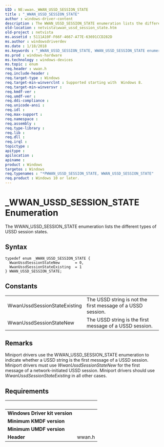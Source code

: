 ```yaml
---
UID : NE:wwan._WWAN_USSD_SESSION_STATE
title : "_WWAN_USSD_SESSION_STATE"
author : windows-driver-content
description : The WWAN_USSD_SESSION_STATE enumeration lists the different types of USSD session states.
old-location : netvista\wwan_ussd_session_state.htm
old-project : netvista
ms.assetid : 5111A10F-F66F-4667-A77E-63691CCD282D
ms.author : windowsdriverdev
ms.date : 1/18/2018
ms.keywords : "_WWAN_USSD_SESSION_STATE, WWAN_USSD_SESSION_STATE enumeration [Network Drivers Starting with Windows Vista], wwan/WWAN_USSD_SESSION_STATE, WwanUssdSessionStateNew, netvista.wwan_ussd_session_state, wwan/WwanUssdSessionStateExisting, WWAN_USSD_SESSION_STATE, *PWWAN_USSD_SESSION_STATE, wwan/WwanUssdSessionStateNew, WwanUssdSessionStateExisting"
ms.prod : windows-hardware
ms.technology : windows-devices
ms.topic : enum
req.header : wwan.h
req.include-header : 
req.target-type : Windows
req.target-min-winverclnt : Supported starting with  Windows 8.
req.target-min-winversvr : 
req.kmdf-ver : 
req.umdf-ver : 
req.ddi-compliance : 
req.unicode-ansi : 
req.idl : 
req.max-support : 
req.namespace : 
req.assembly : 
req.type-library : 
req.lib : 
req.dll : 
req.irql : 
topictype : 
apitype : 
apilocation : 
apiname : 
product : Windows
targetos : Windows
req.typenames : "*PWWAN_USSD_SESSION_STATE, WWAN_USSD_SESSION_STATE"
req.product : Windows 10 or later.
---
```


# _WWAN_USSD_SESSION_STATE Enumeration
The WWAN_USSD_SESSION_STATE enumeration lists the different types of USSD session states.

## Syntax
````
typedef enum _WWAN_USSD_SESSION_STATE { 
  WwanUssdSessionStateNew       = 0,
  WwanUssdSessionStateExisting  = 1
} WWAN_USSD_SESSION_STATE;
````

## Constants

<table>

<tr>
<td>WwanUssdSessionStateExisting</td>
<td>The USSD string is not the first message of a USSD session.</td>
</tr>

<tr>
<td>WwanUssdSessionStateNew</td>
<td>The USSD string is the first message of a USSD session.</td>
</tr>
</table>

## Remarks

Miniport drivers use the WWAN_USSD_SESSION_STATE enumeration to indicate whether a USSD string is the first message of a USSD session. Miniport drivers must use <i>WwanUssdSessionStateNew</i> for the first message of a network-initiated USSD session. Miniport drivers should use <i>WwanUssdSessionStateExisting</i> in all other cases.

## Requirements
| &nbsp; | &nbsp; |
| ---- |:---- |
| **Windows Driver kit version** |  |
| **Minimum KMDF version** |  |
| **Minimum UMDF version** |  |
| **Header** | wwan.h |